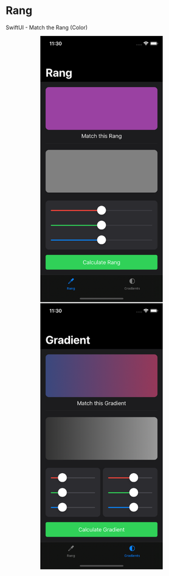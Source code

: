 # Rang
SwiftUI - Match the Rang (Color)
<p style="text-align:center;">
<img src="screenshots/rang.png" height= "700"> <img src="screenshots/gradient.png" height= "700">
</p>
